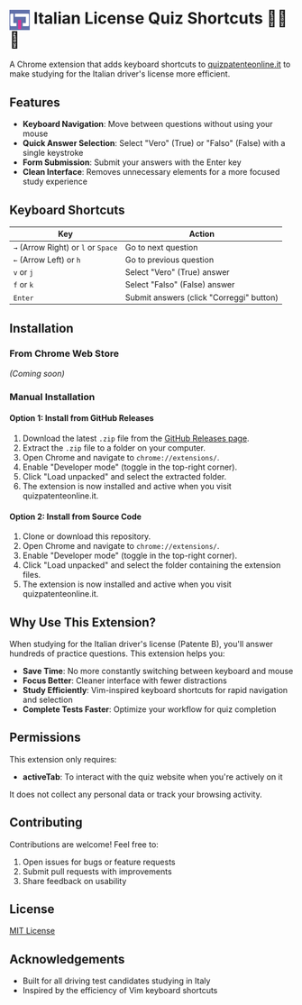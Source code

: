 # <img src="icon.png" width="36" style="vertical-align: middle;"> Italian License Quiz Shortcuts 🚗💨 📝



A Chrome extension that adds keyboard shortcuts to [quizpatenteonline.it](https://www.quizpatenteonline.it/) to make studying for the Italian driver's license more efficient.

## Features

- **Keyboard Navigation**: Move between questions without using your mouse
- **Quick Answer Selection**: Select "Vero" (True) or "Falso" (False) with a single keystroke
- **Form Submission**: Submit your answers with the Enter key
- **Clean Interface**: Removes unnecessary elements for a more focused study experience

## Keyboard Shortcuts

| Key                     | Action                      |
|-------------------------|----------------------------|
| `→` (Arrow Right) or `l` or `Space` | Go to next question          |
| `←` (Arrow Left) or `h` | Go to previous question      |
| `v` or `j`              | Select "Vero" (True) answer  |
| `f` or `k`              | Select "Falso" (False) answer |
| `Enter`                 | Submit answers (click "Correggi" button) |

## Installation

### From Chrome Web Store
*(Coming soon)*

### Manual Installation

#### Option 1: Install from GitHub Releases
1. Download the latest `.zip` file from the [GitHub Releases page](https://github.com/MrTartuf0/quiz-patente-shortcuts/releases/tag/extension).
2. Extract the `.zip` file to a folder on your computer.
3. Open Chrome and navigate to `chrome://extensions/`.
4. Enable "Developer mode" (toggle in the top-right corner).
5. Click "Load unpacked" and select the extracted folder.
6. The extension is now installed and active when you visit quizpatenteonline.it.

#### Option 2: Install from Source Code
1. Clone or download this repository.
2. Open Chrome and navigate to `chrome://extensions/`.
3. Enable "Developer mode" (toggle in the top-right corner).
4. Click "Load unpacked" and select the folder containing the extension files.
5. The extension is now installed and active when you visit quizpatenteonline.it.


## Why Use This Extension?

When studying for the Italian driver's license (Patente B), you'll answer hundreds of practice questions. This extension helps you:

- **Save Time**: No more constantly switching between keyboard and mouse
- **Focus Better**: Cleaner interface with fewer distractions
- **Study Efficiently**: Vim-inspired keyboard shortcuts for rapid navigation and selection
- **Complete Tests Faster**: Optimize your workflow for quiz completion

## Permissions

This extension only requires:
- **activeTab**: To interact with the quiz website when you're actively on it

It does not collect any personal data or track your browsing activity.

## Contributing

Contributions are welcome! Feel free to:
1. Open issues for bugs or feature requests
2. Submit pull requests with improvements
3. Share feedback on usability

## License

[MIT License](LICENSE)

## Acknowledgements

- Built for all driving test candidates studying in Italy
- Inspired by the efficiency of Vim keyboard shortcuts
